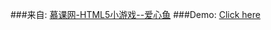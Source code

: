 ###来自: [慕课网-HTML5小游戏--爱心鱼](http://www.imooc.com/learn/515) 
###Demo: [Click here](https://huanyouchen.github.io/demo/imooc/tinyHeart/tinyHeart.html)
